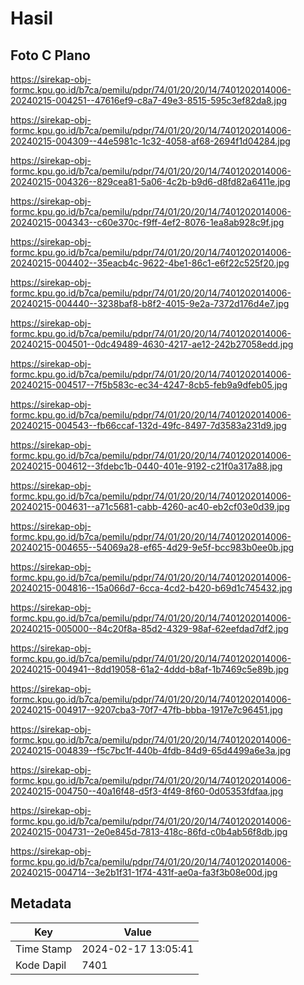# Hasil

## Foto C Plano

https://sirekap-obj-formc.kpu.go.id/b7ca/pemilu/pdpr/74/01/20/20/14/7401202014006-20240215-004251--47616ef9-c8a7-49e3-8515-595c3ef82da8.jpg

https://sirekap-obj-formc.kpu.go.id/b7ca/pemilu/pdpr/74/01/20/20/14/7401202014006-20240215-004309--44e5981c-1c32-4058-af68-2694f1d04284.jpg

https://sirekap-obj-formc.kpu.go.id/b7ca/pemilu/pdpr/74/01/20/20/14/7401202014006-20240215-004326--829cea81-5a06-4c2b-b9d6-d8fd82a6411e.jpg

https://sirekap-obj-formc.kpu.go.id/b7ca/pemilu/pdpr/74/01/20/20/14/7401202014006-20240215-004343--c60e370c-f9ff-4ef2-8076-1ea8ab928c9f.jpg

https://sirekap-obj-formc.kpu.go.id/b7ca/pemilu/pdpr/74/01/20/20/14/7401202014006-20240215-004402--35eacb4c-9622-4be1-86c1-e6f22c525f20.jpg

https://sirekap-obj-formc.kpu.go.id/b7ca/pemilu/pdpr/74/01/20/20/14/7401202014006-20240215-004440--3238baf8-b8f2-4015-9e2a-7372d176d4e7.jpg

https://sirekap-obj-formc.kpu.go.id/b7ca/pemilu/pdpr/74/01/20/20/14/7401202014006-20240215-004501--0dc49489-4630-4217-ae12-242b27058edd.jpg

https://sirekap-obj-formc.kpu.go.id/b7ca/pemilu/pdpr/74/01/20/20/14/7401202014006-20240215-004517--7f5b583c-ec34-4247-8cb5-feb9a9dfeb05.jpg

https://sirekap-obj-formc.kpu.go.id/b7ca/pemilu/pdpr/74/01/20/20/14/7401202014006-20240215-004543--fb66ccaf-132d-49fc-8497-7d3583a231d9.jpg

https://sirekap-obj-formc.kpu.go.id/b7ca/pemilu/pdpr/74/01/20/20/14/7401202014006-20240215-004612--3fdebc1b-0440-401e-9192-c21f0a317a88.jpg

https://sirekap-obj-formc.kpu.go.id/b7ca/pemilu/pdpr/74/01/20/20/14/7401202014006-20240215-004631--a71c5681-cabb-4260-ac40-eb2cf03e0d39.jpg

https://sirekap-obj-formc.kpu.go.id/b7ca/pemilu/pdpr/74/01/20/20/14/7401202014006-20240215-004655--54069a28-ef65-4d29-9e5f-bcc983b0ee0b.jpg

https://sirekap-obj-formc.kpu.go.id/b7ca/pemilu/pdpr/74/01/20/20/14/7401202014006-20240215-004816--15a066d7-6cca-4cd2-b420-b69d1c745432.jpg

https://sirekap-obj-formc.kpu.go.id/b7ca/pemilu/pdpr/74/01/20/20/14/7401202014006-20240215-005000--84c20f8a-85d2-4329-98af-62eefdad7df2.jpg

https://sirekap-obj-formc.kpu.go.id/b7ca/pemilu/pdpr/74/01/20/20/14/7401202014006-20240215-004941--8dd19058-61a2-4ddd-b8af-1b7469c5e89b.jpg

https://sirekap-obj-formc.kpu.go.id/b7ca/pemilu/pdpr/74/01/20/20/14/7401202014006-20240215-004917--9207cba3-70f7-47fb-bbba-1917e7c96451.jpg

https://sirekap-obj-formc.kpu.go.id/b7ca/pemilu/pdpr/74/01/20/20/14/7401202014006-20240215-004839--f5c7bc1f-440b-4fdb-84d9-65d4499a6e3a.jpg

https://sirekap-obj-formc.kpu.go.id/b7ca/pemilu/pdpr/74/01/20/20/14/7401202014006-20240215-004750--40a16f48-d5f3-4f49-8f60-0d05353fdfaa.jpg

https://sirekap-obj-formc.kpu.go.id/b7ca/pemilu/pdpr/74/01/20/20/14/7401202014006-20240215-004731--2e0e845d-7813-418c-86fd-c0b4ab56f8db.jpg

https://sirekap-obj-formc.kpu.go.id/b7ca/pemilu/pdpr/74/01/20/20/14/7401202014006-20240215-004714--3e2b1f31-1f74-431f-ae0a-fa3f3b08e00d.jpg


## Metadata

| Key        | Value               |
| ---------- | ------------------- |
| Time Stamp | 2024-02-17 13:05:41 |
| Kode Dapil | 7401                |



